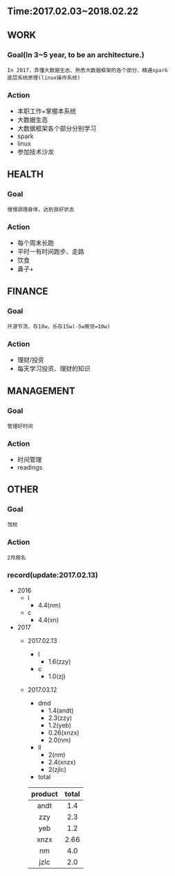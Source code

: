 ## Time:2017.02.03~2018.02.22
## WORK
### Goal(In 3~5 year, to be an architecture.)
	In 2017，弄懂大数据生态、熟悉大数据框架的各个部分、精通spark
	底层系统原理(linux操作系统)
### Action
* 本职工作+掌握本系统
* 大数据生态
* 大数据框架各个部分分别学习
* spark
* linux
* 参加技术沙龙

## HEALTH
### Goal
	慢慢调理身体，达到良好状态
### Action
* 每个周末长跑
* 平时一有时间跑步、走路
* 饮食
* 鼻子+

## FINANCE
### Goal
	开源节流，存18w，乐存15w(-5w房贷=10w)
### Action
* 理财/投资
* 每天学习投资、理财的知识

## MANAGEMENT
### Goal
	管理好时间
### Action
* 时间管理
* readings

## OTHER
### Goal
	驾校
### Action
	2月报名
### record(update:2017.02.13)
 * 2016
	 * l
		 * 4.4(nm)
	 * c
		 * 4.4(xn)
 * 2017 
	 * 2017.02.13	
	 	 * l
		 	 * 1.6(zzy)	
		 * c
			 * 1.0(zj)
	 * 2017.03.12
		 * dmd
			 * 1.4(andt)
			 * 2.3(zzy)
			 * 1.2(yeb)
			 * 0.26(xnzx)
			 * 2.0(nm)
		 * ll
		 	 * 2(nm)
		 	 * 2.4(xnzx)
		 	 * 2(zjlc)
	 	 * total
	 	 
	 	 |product|total|
	 	 |:--:|:--:|
	 	 |andt|1.4|
	 	 |zzy|2.3|
	 	 |yeb|1.2|
	 	 |xnzx|2.66|
	 	 |nm|4.0|
	 	 |jzlc|2.0|
	 	 
	 	 
	 	 